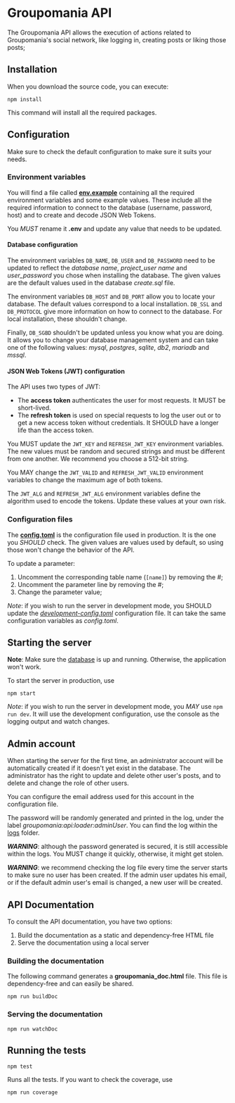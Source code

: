 # Groupomania API

The Groupomania API allows the execution of actions related to Groupomania's social network, like logging in, creating posts or liking those posts;

## Installation

When you download the source code, you can execute:

```
npm install
```

This command will install all the required packages.

## Configuration

Make sure to check the default configuration to make sure it suits your needs.

### Environment variables

You will find a file called **[env.example](env.example)** containing all the required environment variables and some example values. These include all the required information to connect to the database (username, password, host) and to create and decode JSON Web Tokens.

You _MUST_ rename it **.env** and update any value that needs to be updated.

#### Database configuration

The environment variables `DB_NAME`, `DB_USER` and `DB_PASSWORD` need to be updated to reflect the _database name_, _project_user name_ and _user_password_ you chose when installing the database. The given values are the default values used in the database _create.sql_ file.

The environment variables `DB_HOST` and `DB_PORT` allow you to locate your database. The default values correspond to a local installation. `DB_SSL` and `DB_PROTOCOL` give more information on how to connect to the database. For local installation, these shouldn't change.

Finally, `DB_SGBD` shouldn't be updated unless you know what you are doing. It allows you to change your database management system and can take one of the following values: _mysql_, _postgres_, _sqlite_, _db2_, _mariadb_ and _mssql_.

#### JSON Web Tokens (JWT) configuration

The API uses two types of JWT:

-   The **access token** authenticates the user for most requests. It MUST be short-lived.
-   The **refresh token** is used on special requests to log the user out or to get a new access token without credentials. It SHOULD have a longer life than the access token.

You MUST update the `JWT_KEY` and `REFRESH_JWT_KEY` environment variables. The new values must be random and secured strings and must be different from one another. We recommend you choose a 512-bit string.

You MAY change the `JWT_VALID` and `REFRESH_JWT_VALID` environment variables to change the maximum age of both tokens.

The `JWT_ALG` and `REFRESH_JWT_ALG` environment variables define the algorithm used to encode the tokens. Update these values at your own risk.

### Configuration files

The **[config.toml](./config/config.toml)** is the configuration file used in production. It is the one you _SHOULD_ check. The given values are values used by default, so using those won't change the behavior of the API.

To update a parameter:

1. Uncomment the corresponding table name (`[name]`) by removing the #;
2. Uncomment the parameter line by removing the #;
3. Change the parameter value;

*Note*: if you wish to run the server in development mode, you SHOULD update the *[development-config.toml](./config/development-config.toml)* configuration file. It can take the same configuration variables as *config.toml*.

## Starting the server

**Note**: Make sure the [database](../database/README.md) is up and running. Otherwise, the application won't work.

To start the server in production, use

```
npm start
```

*Note*: if you wish to run the server in development mode, you *MAY* use `npm run dev`. It will use the development configuration, use the console as the logging output and watch changes.

## Admin account

When starting the server for the first time, an administrator account will be automatically created if it doesn't yet exist in the database. The administrator has the right to update and delete other user's posts, and to delete and change the role of other users.

You can configure the email address used for this account in the configuration file.

The password will be randomly generated and printed in the log, under the label _groupomania:api:loader:adminUser_. You can find the log within the [logs](./logs/) folder.

**_WARNING_**: although the password generated is secured, it is still accessible within the logs. You MUST change it quickly, otherwise, it might get stolen.

**_WARNING_**: we recommend checking the log file every time the server starts to make sure no user has been created. If the admin user updates his email, or if the default admin user's email is changed, a new user will be created.

## API Documentation

To consult the API documentation, you have two options:

1. Build the documentation as a static and dependency-free HTML file
2. Serve the documentation using a local server

### Building the documentation

The following command generates a **groupomania_doc.html** file. This file is dependency-free and can easily be shared.

```
npm run buildDoc
```

### Serving the documentation

```
npm run watchDoc
```

## Running the tests

```
npm test
```

Runs all the tests. If you want to check the coverage, use

```
npm run coverage
```
